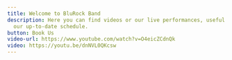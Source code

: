 ```yaml
---
title: Welcome to BluRock Band
description: Here you can find videos or our live performances, useful links and
  our up-to-date schedule.
button: Book Us
video-url: https://www.youtube.com/watch?v=O4eicZCdnQk
video: https://youtu.be/dnNVL0QKcsw
---
```

